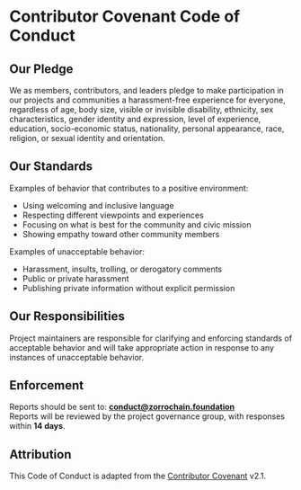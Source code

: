 # Contributor Covenant Code of Conduct

## Our Pledge
We as members, contributors, and leaders pledge to make participation in our
projects and communities a harassment-free experience for everyone, regardless of
age, body size, visible or invisible disability, ethnicity, sex characteristics,
gender identity and expression, level of experience, education, socio-economic status,
nationality, personal appearance, race, religion, or sexual identity and orientation.

## Our Standards
Examples of behavior that contributes to a positive environment:
- Using welcoming and inclusive language
- Respecting different viewpoints and experiences
- Focusing on what is best for the community and civic mission
- Showing empathy toward other community members

Examples of unacceptable behavior:
- Harassment, insults, trolling, or derogatory comments
- Public or private harassment
- Publishing private information without explicit permission

## Our Responsibilities
Project maintainers are responsible for clarifying and enforcing standards of
acceptable behavior and will take appropriate action in response to any instances
of unacceptable behavior.

## Enforcement
Reports should be sent to: **conduct@zorrochain.foundation**  
Reports will be reviewed by the project governance group, with responses within **14 days**.

## Attribution
This Code of Conduct is adapted from the [Contributor Covenant](https://www.contributor-covenant.org/) v2.1.

